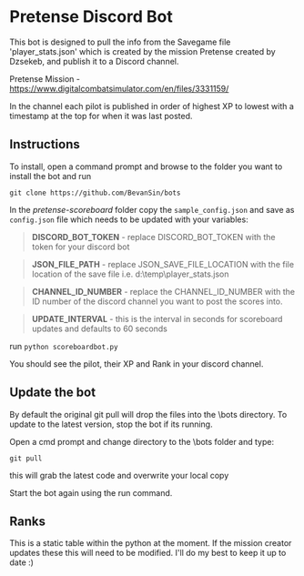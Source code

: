 # Pretense Discord Bot

This bot is designed to pull the info from the Savegame file 'player_stats.json' which is created by the mission Pretense created by Dzsekeb, and publish it to a Discord channel.

Pretense Mission - https://www.digitalcombatsimulator.com/en/files/3331159/

In the channel each pilot is published in order of highest XP to lowest with a timestamp at the top for when it was last posted.

## Instructions

To install, open a command prompt and browse to the folder you want to install the bot and run

`git clone https://github.com/BevanSin/bots`

In the *pretense-scoreboard* folder copy the `sample_config.json` and save as `config.json` file which needs to be updated with your variables: 

> **DISCORD_BOT_TOKEN** - replace DISCORD_BOT_TOKEN with the token for your discord bot

> **JSON_FILE_PATH** - replace JSON_SAVE_FILE_LOCATION with the file location of the save file i.e.  d:\temp\player_stats.json

> **CHANNEL_ID_NUMBER** - replace the CHANNEL_ID_NUMBER with the ID number of the discord channel you want to post the scores into.

> **UPDATE_INTERVAL** - this is the interval in seconds for scoreboard updates and defaults to 60 seconds

run `python scoreboardbot.py`

You should see the pilot, their XP and Rank in your discord channel.

## Update the bot

By default the original git pull will drop the files into the \bots directory.  To update to the latest version, stop the bot if its running.

Open a cmd prompt and change directory to the \bots folder and type:

`git pull`

this will grab the latest code and overwrite your local copy

Start the bot again using the run command.

## Ranks

This is a static table within the python at the moment.  If the mission creator updates these this will need to be modified.  I'll do my best to keep it up to date :)